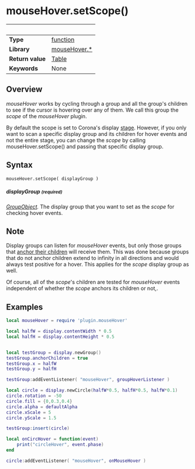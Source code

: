 # mouseHover.setScope()

|                      | &nbsp; 
| -------------------- | ---------------------------------------------------------------
| __Type__             | [function](http://docs.coronalabs.com/api/type/Function.html)
| __Library__          | [mouseHover.*](Readme.markdown)
| __Return value__     | [Table](http://docs.coronalabs.com/api/type/Table.html)
| __Keywords__         | None



## Overview

_mouseHover_ works by cycling through a group and all the group's children to see if the cursor is hovering over any of them. We call this group the _scope_ of the _mouseHover_ plugin.

By default the scope is set to Corona's display [stage](https://docs.coronalabs.com/api/type/StageObject/index.html). However, if you only want to scan a specific display group and its children for hover events and not the entire stage, you can change the _scope_ by calling mouseHover.setScope() and passing that specific display group.

## Syntax

	mouseHover.setScope( displayGroup )

##### displayGroup <small>(required)</small>
_[GroupObject](https://docs.coronalabs.com/api/library/display/newGroup.html)._ The display group that you want to set as the _scope_ for checking hover events.

## Note

Display groups can listen for *mouseHover* events, but only those groups that [anchor their children](https://docs.coronalabs.com/api/type/GroupObject/anchorChildren.html) will receive them. This was done because groups that do not anchor children extend to infinity in all directions and would always test positive for a hover. This applies for the _scope_ display group as well.

Of course, all of the _scope_'s children are tested for _mouseHover_ events independent of whether the _scope_ anchors its children or not,.

## Examples

``````lua
local mouseHover = require 'plugin.mouseHover'

local halfW = display.contentWidth * 0.5
local halfH = display.contentHeight * 0.5


local testGroup = display.newGroup()
testGroup.anchorChildren = true
testGroup.x = halfW
testGroup.y = halfH

testGroup:addEventListener( "mouseHover", groupHoverListener )

local circle = display.newCircle(halfW*0.5, halfH*0.5, halfW*0.1)
circle.rotation = -50
circle.fill = {0,0.3,0.4}
circle.alpha = defaultAlpha
circle.xScale = 5
circle.yScale = 1.5

testGroup:insert(circle)

local onCircHover = function(event)
	print("circleHover", event.phase)
end

circle:addEventListener( "mouseHover", onMouseHover )
``````
